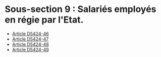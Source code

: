 #  Sous-section 9 : Salariés employés en régie par l'Etat.

* [Article D5424-46](./LEGIARTI000018524842.md)
* [Article D5424-47](./LEGIARTI000018524840.md)
* [Article D5424-48](./LEGIARTI000018524838.md)
* [Article D5424-49](./LEGIARTI000018524836.md)
